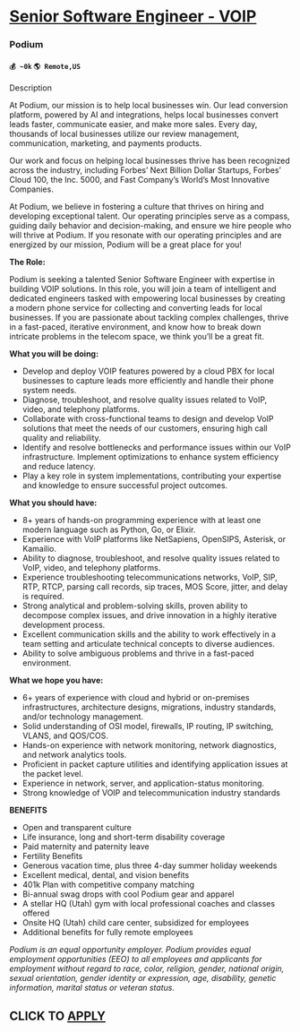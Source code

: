 # [Senior Software Engineer - VOIP](https://www.remotewlb.com/apply/senior-software-engineer-voip-67812)  
### Podium  
#### `💰 ~0k` `🌎 Remote,US`  

Description

At Podium, our mission is to help local businesses win. Our lead conversion platform, powered by AI and integrations, helps local businesses convert leads faster, communicate easier, and make more sales. Every day, thousands of local businesses utilize our review management, communication, marketing, and payments products.

Our work and focus on helping local businesses thrive has been recognized across the industry, including Forbes’ Next Billion Dollar Startups, Forbes’ Cloud 100, the Inc. 5000, and Fast Company’s World’s Most Innovative Companies.

At Podium, we believe in fostering a culture that thrives on hiring and developing exceptional talent. Our operating principles serve as a compass, guiding daily behavior and decision-making, and ensure we hire people who will thrive at Podium. If you resonate with our operating principles and are energized by our mission, Podium will be a great place for you!

**The Role:**

Podium is seeking a talented Senior Software Engineer with expertise in building VOIP solutions. In this role, you will join a team of intelligent and dedicated engineers tasked with empowering local businesses by creating a modern phone service for collecting and converting leads for local businesses. If you are passionate about tackling complex challenges, thrive in a fast-paced, iterative environment, and know how to break down intricate problems in the telecom space, we think you’ll be a great fit.

 **What you will be doing:**

  * Develop and deploy VOIP features powered by a cloud PBX for local businesses to capture leads more efficiently and handle their phone system needs.
  * Diagnose, troubleshoot, and resolve quality issues related to VoIP, video, and telephony platforms.
  * Collaborate with cross-functional teams to design and develop VoIP solutions that meet the needs of our customers, ensuring high call quality and reliability.
  * Identify and resolve bottlenecks and performance issues within our VoIP infrastructure. Implement optimizations to enhance system efficiency and reduce latency.
  * Play a key role in system implementations, contributing your expertise and knowledge to ensure successful project outcomes.

 **What you should have:**

  * 8+ years of hands-on programming experience with at least one modern language such as Python, Go, or Elixir.
  * Experience with VoIP platforms like NetSapiens, OpenSIPS, Asterisk, or Kamailio.
  * Ability to diagnose, troubleshoot, and resolve quality issues related to VoIP, video, and telephony platforms.
  * Experience troubleshooting telecommunications networks, VoIP, SIP, RTP, RTCP, parsing call records, sip traces, MOS Score, jitter, and delay is required.
  * Strong analytical and problem-solving skills, proven ability to decompose complex issues, and drive innovation in a highly iterative development process.
  * Excellent communication skills and the ability to work effectively in a team setting and articulate technical concepts to diverse audiences.
  * Ability to solve ambiguous problems and thrive in a fast-paced environment.

 **What we hope you have:**

  * 6+ years of experience with cloud and hybrid or on-premises infrastructures, architecture designs, migrations, industry standards, and/or technology management.
  * Solid understanding of OSI model, firewalls, IP routing, IP switching, VLANS, and QOS/COS.
  * Hands-on experience with network monitoring, network diagnostics, and network analytics tools.
  * Proficient in packet capture utilities and identifying application issues at the packet level.
  * Experience in network, server, and application-status monitoring.
  * Strong knowledge of VOIP and telecommunication industry standards

 **BENEFITS**

  * Open and transparent culture 
  * Life insurance, long and short-term disability coverage
  * Paid maternity and paternity leave
  * Fertility Benefits
  * Generous vacation time, plus three 4-day summer holiday weekends
  * Excellent medical, dental, and vision benefits
  * 401k Plan with competitive company matching
  * Bi-annual swag drops with cool Podium gear and apparel 
  * A stellar HQ (Utah) gym with local professional coaches and classes offered
  * Onsite HQ (Utah) child care center, subsidized for employees
  * Additional benefits for fully remote employees

 _Podium is an equal opportunity employer. Podium provides equal employment opportunities (EEO) to all employees and applicants for employment without regard to race, color, religion, gender, national origin, sexual orientation, gender identity or expression, age, disability, genetic information, marital status or veteran status._

  
## CLICK TO [APPLY](https://www.remotewlb.com/apply/senior-software-engineer-voip-67812)

